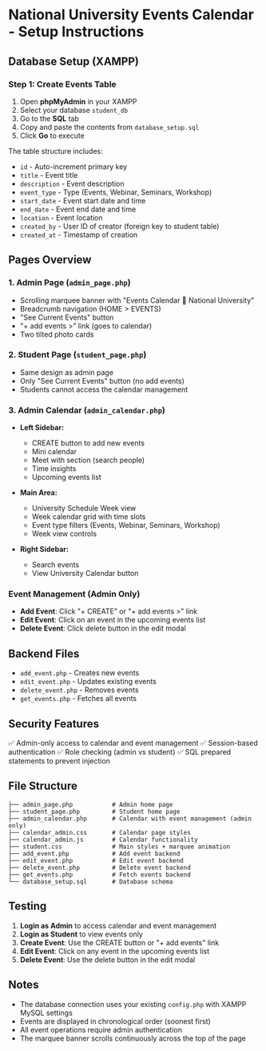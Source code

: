 # National University Events Calendar - Setup Instructions

## Database Setup (XAMPP)

### Step 1: Create Events Table
1. Open **phpMyAdmin** in your XAMPP
2. Select your database `student_db`
3. Go to the **SQL** tab
4. Copy and paste the contents from `database_setup.sql`
5. Click **Go** to execute

The table structure includes:
- `id` - Auto-increment primary key
- `title` - Event title
- `description` - Event description
- `event_type` - Type (Events, Webinar, Seminars, Workshop)
- `start_date` - Event start date and time
- `end_date` - Event end date and time
- `location` - Event location
- `created_by` - User ID of creator (foreign key to student table)
- `created_at` - Timestamp of creation

## Pages Overview

### 1. **Admin Page** (`admin_page.php`)
- Scrolling marquee banner with "Events Calendar 🎉 National University"
- Breadcrumb navigation (HOME > EVENTS)
- "See Current Events" button
- "+ add events >" link (goes to calendar)
- Two tilted photo cards

### 2. **Student Page** (`student_page.php`)
- Same design as admin page
- Only "See Current Events" button (no add events)
- Students cannot access the calendar management

### 3. **Admin Calendar** (`admin_calendar.php`)
- **Left Sidebar:**
  - CREATE button to add new events
  - Mini calendar
  - Meet with section (search people)
  - Time insights
  - Upcoming events list

- **Main Area:**
  - University Schedule Week view
  - Week calendar grid with time slots
  - Event type filters (Events, Webinar, Seminars, Workshop)
  - Week view controls

- **Right Sidebar:**
  - Search events
  - View University Calendar button

### Event Management (Admin Only)
- **Add Event**: Click "+ CREATE" or "+ add events >" link
- **Edit Event**: Click on an event in the upcoming events list
- **Delete Event**: Click delete button in the edit modal

## Backend Files

- `add_event.php` - Creates new events
- `edit_event.php` - Updates existing events
- `delete_event.php` - Removes events
- `get_events.php` - Fetches all events

## Security Features

✅ Admin-only access to calendar and event management
✅ Session-based authentication
✅ Role checking (admin vs student)
✅ SQL prepared statements to prevent injection

## File Structure

```
├── admin_page.php           # Admin home page
├── student_page.php         # Student home page
├── admin_calendar.php       # Calendar with event management (admin only)
├── calendar_admin.css       # Calendar page styles
├── calendar_admin.js        # Calendar functionality
├── student.css              # Main styles + marquee animation
├── add_event.php            # Add event backend
├── edit_event.php           # Edit event backend
├── delete_event.php         # Delete event backend
├── get_events.php           # Fetch events backend
└── database_setup.sql       # Database schema
```

## Testing

1. **Login as Admin** to access calendar and event management
2. **Login as Student** to view events only
3. **Create Event**: Use the CREATE button or "+ add events" link
4. **Edit Event**: Click on any event in the upcoming events list
5. **Delete Event**: Use the delete button in the edit modal

## Notes

- The database connection uses your existing `config.php` with XAMPP MySQL settings
- Events are displayed in chronological order (soonest first)
- All event operations require admin authentication
- The marquee banner scrolls continuously across the top of the page
